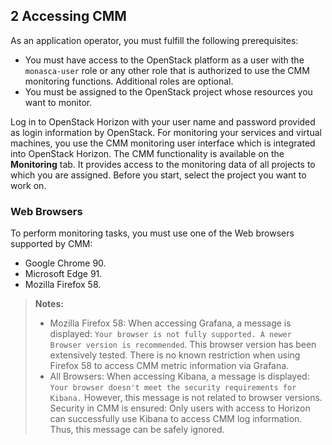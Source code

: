 ## 2 Accessing CMM

As an application operator, you must fulfill the following prerequisites:

- You must have access to the OpenStack platform as a user with the `monasca-user` role or any
  other role that is authorized to use the CMM monitoring functions. Additional roles are optional.
- You must be assigned to the OpenStack project whose resources you want to monitor.

Log in to OpenStack Horizon with your user name and password provided as login information
by OpenStack. For monitoring your services and virtual machines, you use the CMM monitoring
user interface which is integrated into OpenStack Horizon. The CMM functionality is available
on the **Monitoring** tab. It provides access to the monitoring data of all projects to which you are
assigned. Before you start, select the project you want to work on.


### Web Browsers

To perform monitoring tasks, you must use one of the Web browsers supported by CMM:

- Google Chrome 90.
- Microsoft Edge 91.
- Mozilla Firefox 58.  

> **Notes:** 
> - Mozilla Firefox 58: When accessing Grafana, a message is displayed: `Your browser is not fully supported. A newer Browser version is recommended`. 
>   This browser version has been extensively tested. There is no known restriction when using Firefox 58 to access CMM metric information via Grafana.
> - All Browsers: When accessing Kibana, a message is displayed: `Your browser doesn't meet the security requirements for Kibana.` 
>   However, this message is not related to browser versions. Security in CMM is ensured: Only users with access to Horizon can successfully use Kibana to 
>   access CMM log information. Thus, this message can be safely ignored.

